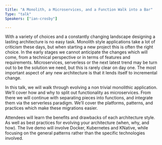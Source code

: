 ```yaml
---
title: "A Monolith, a Microservices, and a Function Walk into a Bar"
Type: "talk"
Speakers: ["ian-crosby"]

---
```

With a variety of choices and a constantly changing landscape designing a lasting architecture is no easy task. Monolith style applications take a lot of criticism these days, but when starting a new project this is often the right choice. In the early stages we cannot anticipate the changes which will come, from a technical perspective or in terms of features and requirements. Microservices, serverless or the next latest trend may be turn out to be the solution we need, but this is rarely clear on day one. The most important aspect of any new architecture is that it lends itself to incremental change.

In this talk, we will walk through evolving a non trivial monolithic application. We’ll cover how and why to split out functionality as microservices. From there we will continue with separating pieces into functions, and integrate them via the serverless paradigm. We’ll cover the platforms, patterns, and practices which make these migrations easier.

Attendees will learn the benefits and drawbacks of each architecture style. As well as best practices for evolving your architecture (when, why, and how). The live demo will involve Docker, Kubernetes and KNative, while focusing on the general patterns rather than the specific technologies involved.
